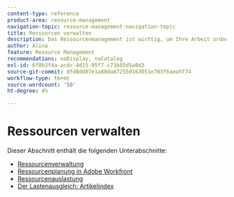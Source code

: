 ```yaml
---
content-type: reference
product-area: resource-management
navigation-topic: resource-management-navigation-topic
title: Ressourcen verwalten
description: Das Ressourcenmanagement ist wichtig, um Ihre Arbeit ordnungsgemäß zu verwalten und die Verfügbarkeit von Prognosen zu gewährleisten. In den folgenden Artikeln erfahren Sie, wie Sie Ihre Ressourcen für die Arbeit planen und planen.
author: Alina
feature: Resource Management
recommendations: noDisplay, noCatalog
exl-id: 6f8b3f4a-acdc-4d15-95f7-c71b85d5a8d3
source-git-commit: dfd8dd07e1a88da872550163051e703f6aea5f74
workflow-type: tm+mt
source-wordcount: '50'
ht-degree: 4%

---
```


# Ressourcen verwalten

Dieser Abschnitt enthält die folgenden Unterabschnitte:

* [Ressourcenverwaltung](../resource-mgmt/resource-mgmt-overview/resource-management-overview.md)
* [Ressourcenplanung in Adobe Workfront](../resource-mgmt/resource-planning/resource-planning-overview.md)
* [Ressourcenauslastung](../resource-mgmt/resource-utilization/resource-utilization.md)
* [Der Lastenausgleich: Artikelindex](../resource-mgmt/workload-balancer/workload-balancer.md)
